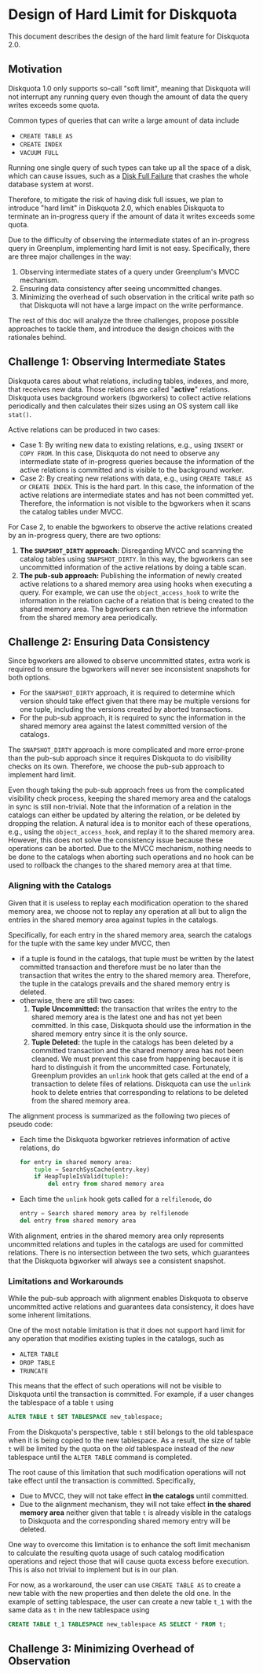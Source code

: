 # Design of Hard Limit for Diskquota

This document describes the design of the hard limit feature for Diskquota 2.0.

## Motivation

Diskquota 1.0 only supports so-call "soft limit", meaning that Diskquota will not interrupt any running query even though the amount of data the query writes exceeds some quota. 

Common types of queries that can write a large amount of data include
- `CREATE TABLE AS`
- `CREATE INDEX`
- `VACUUM FULL`

Running one single query of such types can take up all the space of a disk, which can cause issues, such as a [Disk Full Failure](https://www.postgresql.org/docs/current/disk-full.html) that crashes the whole database system at worst.

Therefore, to mitigate the risk of having disk full issues, we plan to introduce "hard limit" in Diskquota 2.0, which enables Diskquota to terminate an in-progress query if the amount of data it writes exceeds some quota.

Due to the difficulty of observing the intermediate states of an in-progress query in Greenplum, implementing hard limit is not easy. Specifically, there are three major challenges in the way:
1. Observing intermediate states of a query under Greenplum's MVCC mechanism.
2. Ensuring data consistency after seeing uncommitted changes.
3. Minimizing the overhead of such observation in the critical write path so that Diskquota will not have a large impact on the write performance.

The rest of this doc will analyze the three challenges, propose possible approaches to tackle them, and introduce the design choices with the rationales behind.

## Challenge 1: Observing Intermediate States

Diskquota cares about what relations, including tables, indexes, and more, that receives new data. Those relations are called "**active**" relations. Diskquota uses background workers (bgworkers) to collect active relations periodically and then calculates their sizes using an OS system call like `stat()`.

Active relations can be produced in two cases:
- Case 1: By writing new data to existing relations, e.g., using `INSERT` or `COPY FROM`. In this case, Diskquota do not need to observe any intermediate state of in-progress queries because the information of the active relations is committed and is visible to the background worker.
- Case 2: By creating new relations with data, e.g., using `CREATE TABLE AS` or `CREATE INDEX`. This is the hard part. In this case, the information of the active relations are intermediate states and has not been committed yet. Therefore, the information is not visible to the bgworkers when it scans the catalog tables under MVCC.

For Case 2, to enable the bgworkers to observe the active relations created by an in-progress query, there are two options:
1. **The `SNAPSHOT_DIRTY` approach:** Disregarding MVCC and scanning the catalog tables using `SNAPSHOT_DIRTY`. In this way, the bgworkers can see uncommitted information of the active relations by doing a table scan.
2. **The pub-sub approach:** Publishing the information of newly created active relations to a shared memory area using hooks when executing a query. For example, we can use the `object_access_hook` to write the information in the relation cache of a relation that is being created to the shared memory area. The bgworkers can then retrieve the information from the shared memory area periodically.

## Challenge 2: Ensuring Data Consistency

Since bgworkers are allowed to observe uncommitted states, extra work is required to ensure the bgworkers will never see inconsistent snapshots for both options.
- For the `SNAPSHOT_DIRTY` approach, it is required to determine which version should take effect given that there may be multiple versions for one tuple, including the versions created by aborted transactions.
- For the pub-sub approach, it is required to sync the information in the shared memory area against the latest committed version of the catalogs.

The `SNAPSHOT_DIRTY` approach is more complicated and more error-prone than the pub-sub approach since it requires Diskquota to do visibility checks on its own. Therefore, we choose the pub-sub approach to implement hard limit.

Even though taking the pub-sub approach frees us from the complicated visibility check process, keeping the shared memory area and the catalogs in sync is still non-trivial. Note that the information of a relation in the catalogs can either be updated by altering the relation, or be deleted by dropping the relation. A natural idea is to monitor each of these operations, e.g., using the `object_access_hook`, and replay it to the shared memory area. However, this does not solve the consistency issue because these operations can be aborted. Due to the MVCC mechanism, nothing needs to be done to the catalogs when aborting such operations and no hook can be used to rollback the changes to the shared memory area at that time.

### Aligning with the Catalogs

Given that it is useless to replay each modification operation to the shared memory area, we choose not to replay any operation at all but to align the entries in the shared memory area against tuples in the catalogs.

Specifically, for each entry in the shared memory area, search the catalogs for the tuple with the same key under MVCC, then
- if a tuple is found in the catalogs, that tuple must be written by the latest committed transaction and therefore must be no later than the transaction that writes the entry to the shared memory area. Therefore, the tuple in the catalogs prevails and the shared memory entry is deleted.
- otherwise, there are still two cases:
  1. **Tuple Uncommitted:** the transaction that writes the entry to the shared memory area is the latest one and has not yet been committed. In this case, Diskquota should use the information in the shared memory entry since it is the only source.
  2. **Tuple Deleted:** the tuple in the catalogs has been deleted by a committed transaction and the shared memory area has not been cleaned. We must prevent this case from happening because it is hard to distinguish it from the uncommitted case. Fortunately, Greenplum provides an `unlink` hook that gets called at the end of a transaction to delete files of relations. Diskquota can use the `unlink` hook to delete entries that corresponding to relations to be deleted from the shared memory area.

The alignment process is summarized as the following two pieces of pseudo code:
- Each time the Diskquota bgworker retrieves information of active relations, do
    ```python
    for entry in shared memory area:
        tuple = SearchSysCache(entry.key)
        if HeapTupleIsValid(tuple):
            del entry from shared memory area
    ``` 
- Each time the `unlink` hook gets called for a `relfilenode`, do
  ```python
  entry = Search shared memory area by relfilenode
  del entry from shared memory area
  ```

With alignment, entries in the shared memory area only represents uncommitted relations and tuples in the catalogs are used for committed relations. There is no intersection between the two sets, which guarantees that the Diskquota bgworker will always see a consistent snapshot.

### Limitations and Workarounds

While the pub-sub approach with alignment enables Diskquota to observe uncommitted active relations and guarantees data consistency, it does have some inherent limitations.

One of the most notable limitation is that it does not support hard limit for any operation that modifies existing tuples in the catalogs, such as
- `ALTER TABLE`
- `DROP TABLE`
- `TRUNCATE`

This means that the effect of such operations will not be visible to Diskquota until the transaction is committed. For example, if a user changes the tablespace of a table `t` using 
```sql
ALTER TABLE t SET TABLESPACE new_tablespace;
```

From the Diskquota's perspective, table `t` still belongs to the old tablespace when it is being copied to the new tablespace. As a result, the size of table `t` will be limited by the quota on the *old* tablespace instead of the *new* tablespace until the `ALTER TABLE` command is completed.

The root cause of this limitation that such modification operations will not take effect until the transaction is committed. Specifically,
- Due to MVCC, they will not take effect **in the catalogs** until committed.
- Due to the alignment mechanism, they will not take effect **in the shared memory area** neither given that table `t` is already visible in the catalogs to Diskquota and the corresponding shared memory entry will be deleted.

One way to overcome this limitation is to enhance the soft limit mechanism to calculate the resulting quota usage of such catalog modification operations and reject those that will cause quota excess before execution. This is also not trivial to implement but is in our plan.

For now, as a workaround, the user can use `CREATE TABLE AS` to create a new table with the new properties and then delete the old one. In the example of setting tablespace, the user can create a new table `t_1` with the same data as `t` in the new tablespace using
```sql
CREATE TABLE t_1 TABLESPACE new_tablespace AS SELECT * FROM t;
```

## Challenge 3: Minimizing Overhead of Observation


